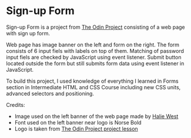 # Sign-up Form

Sign-up Form is a project from [The Odin Project](https://www.theodinproject.com/) consisting of a web page with sign up form.

Web page has image banner on the left and form on the right. The form consists of 6 input fiels with labels on top of them. Matching of password input fiels are checked by JavaScript using event listener. Submit button located outside the form but still submits form data using event listener in JavaScript.

To build this project, I used knowledge of everything I learned in Forms section in Intermediate HTML and CSS Course including new CSS units, advanced selectors and positioning.

Credits:
- Image used on the left banner of the web page made by [Halie West](https://unsplash.com/@haliewestphoto)
- Font used on the left banner near logo is Norse Bold
- Logo is taken from [The Odin Project project lesson](https://www.theodinproject.com/lessons/node-path-intermediate-html-and-css-sign-up-form)
